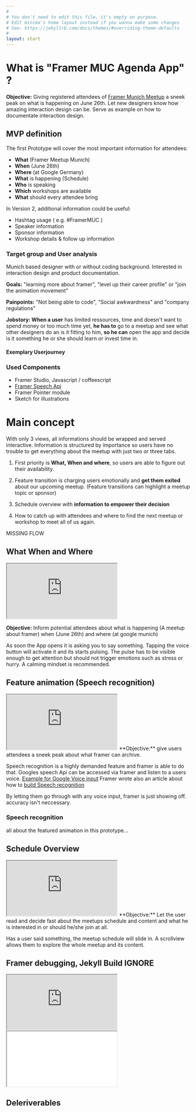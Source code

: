 ```yaml
---
#
# You don't need to edit this file, it's empty on purpose.
# Edit minima's home layout instead if you wanna make some changes
# See: https://jekyllrb.com/docs/themes/#overriding-theme-defaults
#
layout: start
---
```


# What is "Framer MUC Agenda App" ?
**Objective:** Giving registered attendees of [Framer Munich Meetup](https://www.meetup.com/de-DE/meetup-group-framerjs-munich/) a sneek peak on what is happening on June 26th. Let new designers know how amazing interaction design can be. Serve as example on how to documentate interaction design.

## MVP definition
The first Prototype will cover the most important information for attendees:

* **What** (Framer Meetup Munich)
* **When** (June 26th)
* **Where** (at Google Germany)
* **What** is happening (Schedule)
* **Who** is speaking
* **Which** workshops are available
* **What** should every attendee bring

In Version 2, additional information could be useful:

* Hashtag usage ( e.g. #FramerMUC )
* Speaker information
* Sponsor information
* Workshop details & follow up information


### Target group and User analysis

Munich based designer with or without coding background. Interested in interaction design and product documentation. 

**Goals:** "learning more about framer", "level up their career profile" or "join the animation movement"

**Painpoints:** "Not being able to code", "Social awkwardness" and "company regulations"

**Jobstory: When a user** has limited ressources, time and doesn't want to spend money or too much time yet, **he has to** go to a meetup and see what other designers do an is it fitting to him, **so he can** open the app and decide is it something he or she should learn or invest time in.


#### Exemplary Userjourney


### Used Components

* Framer Studio, Javascript / coffeescript
* [Framer Speech Api](https://github.com/baiIey/framer-speech-api)
* Framer Pointer module
* Sketch for illustrations


# Main concept

With only 3 views, all informations should be wrapped and served interactive. Information is structured by importance so users have no trouble to get everything about the meetup with just two or three tabs. 

1. First priority is **What, When and where**, so users are able to figure out their availability. 

2. Feature transition is charging users emotionally and **get them exited** about our upcoming meetup. (Feature transitions can highlight a meetup topic or sponsor)

3. Schedule overview with **information to empower their decision**

4. How to catch up with attendees and where to find the next meetup or workshop to meet all of us again.

MISSING FLOW

## What When and Where

<iframe class="prototype-right" src="https://framer.cloud/Sickv"></iframe>

**Objective:** Inform potential attendees about what is happening (A meetup about framer) when (June 26th) and where (at google munich)

As soon the App opens it is asking you to say something. Tapping the voice button will activate it and its starts pulsing. The pulse has to be visible enough to get attention but should not trigger emotions such as stress or hurry. A calming mindset is recommended.



## Feature animation (Speech recognition)

<iframe class="prototype-right" src="https://framer.cloud/QElto"></iframe>
**Objective:** give users attendees a sneek peak about what framer can archive.

Speech recognition is a highly demanded feature and framer is able to do that. Googles speech Api can be accessed via framer and listen to a users voice. [Example for Google Voice input](https://github.com/baiIey/framer-speech-api) Framer wrote also an article about how to [build Speech recognition](https://blog.framer.com/prototyping-speech-recognition-in-framer-js-9cbbbd01757)

By letting them go through with any voice input, framer is just showing off. accuracy isn't neccessary.

### Speech recognition
all about the featured animation in this prototype...

## Schedule Overview

<iframe class="prototype-right" src="https://framer.cloud/EXpCI"></iframe>
**Objective:** Let the user read and decide fast about the meetups schedule and content and what he is interested in or should he/she join at all.

Has a user said something, the meetup schedule will slide in. A scrollview allows them to explore the whole meetup and its content.

## Framer debugging, Jekyll Build IGNORE

<iframe class="prototype-right" src="https://framer.cloud/EXpCI"></iframe>
<iframe class="prototype-left" src="materials/sayit-listview.framer/index.html"></iframe>

## Deleriverables
